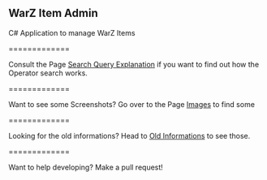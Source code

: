 ## WarZ Item Admin
C# Application to manage WarZ Items

=============

Consult the Page [Search Query Explanation](https://github.com/exmex/WarZ-Item-Admin/wiki/Search-Query-Explanation) if you want to find out how the Operator search works.

=============

Want to see some Screenshots? Go over to the Page [Images](https://github.com/exmex/WarZ-Item-Admin/wiki/Images) to find some

=============

Looking for the old informations? Head to [Old Informations](https://github.com/exmex/WarZ-Item-Admin/wiki/Old-Informations) to see those.

=============

Want to help developing? Make a pull request!
